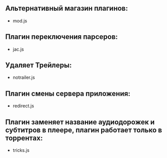 ## Альтернативный магазин плагинов:
* mod.js 
## Плагин переключения парсеров: 
* jac.js
## Удаляет Трейлеры: 
* notrailer.js

## Плагин смены сервера приложения: 
* redirect.js
## Плагин заменяет название аудиодорожек и субтитров в плеере, плагин работает только в торрентах:
* tricks.js
